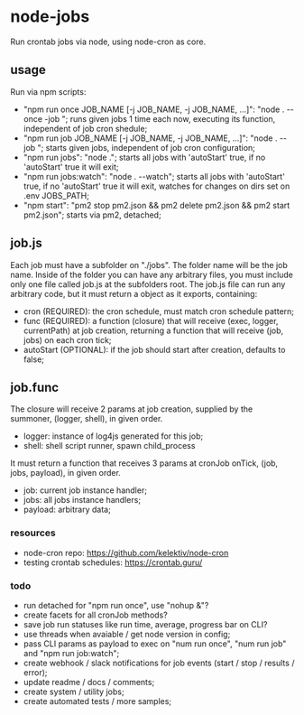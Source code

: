 # node-jobs

Run crontab jobs via node, using node-cron as core.

## usage

Run via npm scripts:

- "npm run once JOB_NAME [-j JOB_NAME, -j JOB_NAME, ...]": "node . --once -job "; runs given jobs 1 time each now, executing its function, independent of job cron shedule;
- "npm run job JOB_NAME [-j JOB_NAME, -j JOB_NAME, ...]": "node . --job "; starts given jobs, independent of job cron configuration;
- "npm run jobs": "node ."; starts all jobs with 'autoStart' true, if no 'autoStart' true it will exit;
- "npm run jobs:watch": "node . --watch"; starts all jobs with 'autoStart' true, if no 'autoStart' true it will exit, watches for changes on dirs set on .env JOBS_PATH;
- "npm start": "pm2 stop pm2.json && pm2 delete pm2.json && pm2 start pm2.json"; starts via pm2, detached;

## job.js

Each job must have a subfolder on "./jobs".
The folder name will be the job name.
Inside of the folder you can have any arbitrary files, you must include only one file called job.js at the subfolders root.
The job.js file can run any arbitrary code, but it must return a object as it exports, containing:

- cron (REQUIRED): the cron schedule, must match cron schedule pattern;
- func (REQUIRED): a function (closure) that will receive (exec, logger, currentPath) at job creation, returning a function that will receive (job, jobs) on each cron tick;
- autoStart (OPTIONAL): if the job should start after creation, defaults to false;

## job.func

The closure will receive 2 params at job creation, supplied by the summoner, (logger, shell), in given order.

- logger: instance of log4js generated for this job;
- shell: shell script runner, spawn child_process

It must return a function that receives 3 params at cronJob onTick, (job, jobs, payload), in given order.

- job: current job instance handler;
- jobs: all jobs instance handlers;
- payload: arbitrary data;

### resources

- node-cron repo: https://github.com/kelektiv/node-cron
- testing crontab schedules: https://crontab.guru/

### todo

- run detached for "npm run once", use "nohup &"?
- create facets for all cronJob methods?
- save job run statuses like run time, average, progress bar on CLI?
- use threads when avaiable / get node version in config;
- pass CLI params as payload to exec on "num run once", "num run job" and "npm run job:watch";
- create webhook / slack notifications for job events (start / stop / results / error);
- update readme / docs / comments;
- create system / utility jobs;
- create automated tests / more samples;
